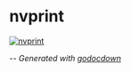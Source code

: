 # nvprint

[![nvprint](https://godoc.org/github.com/cerana/cerana/cmd/nvprint?status.png)](https://godoc.org/github.com/cerana/cerana/cmd/nvprint)




--
*Generated with [godocdown](https://github.com/robertkrimen/godocdown)*
